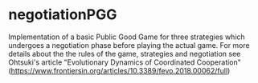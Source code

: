 # negotiationPGG
Implementation of a basic Public Good Game for three strategies which undergoes a negotiation phase before playing the actual game. 
For more details about the the rules of the game, strategies and negotiation see Ohtsuki's article "Evolutionary Dynamics of Coordinated Cooperation" (https://www.frontiersin.org/articles/10.3389/fevo.2018.00062/full)

